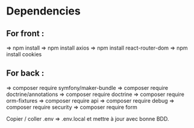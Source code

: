 # Dependencies

## For front :
=> npm install
=> npm install axios
=> npm install react-router-dom
=> npm install cookies

## For back :
=> composer require symfony/maker-bundle
=> composer require doctrine/annotations
=> composer require doctrine
=> composer require orm-fixtures
=> composer require api
=> composer require debug
=> composer require security
=> composer require form

Copier / coller .env => .env.local et mettre à jour avec bonne BDD.